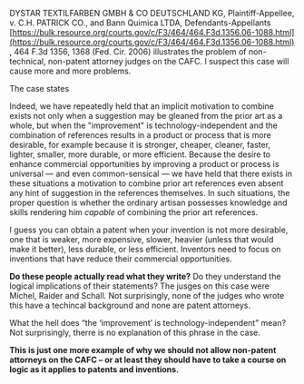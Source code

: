 DYSTAR TEXTILFARBEN GMBH & CO DEUTSCHLAND KG, Plaintiff-Appellee, v. C.H. PATRICK CO., and Bann Quimica LTDA, Defendants-Appellants [https://bulk.resource.org/courts.gov/c/F3/464/464.F3d.1356.06-1088.html](https://bulk.resource.org/courts.gov/c/F3/464/464.F3d.1356.06-1088.html) , 464 F.3d 1356, 1368 (Fed. Cir. 2006) illustrates the problem of non-technical, non-patent attorney judges on the CAFC. I suspect this case will cause more and more problems.

  

  

The case states

Indeed, we have repeatedly held that an implicit motivation to combine exists not only when a suggestion may be gleaned from the prior art as a whole, but when the "improvement" is technology-independent and the combination of references results in a product or process that is more desirable, for example because it is stronger, cheaper, cleaner, faster, lighter, smaller, more durable, or more efficient. Because the desire to enhance commercial opportunities by improving a product or process is universal — and even common-sensical — we have held that there exists in these situations a motivation to combine prior art references even absent any hint of suggestion in the references themselves. In such situations, the proper question is whether the ordinary artisan possesses knowledge and skills rendering him _capable_ of combining the prior art references.

  

I guess you can obtain a patent when your invention is not more desirable, one that is weaker, more expensive, slower, heavier (unless that would make it better), less durable, or less efficient. Inventors need to focus on inventions that have reduce their commercial opportunities.

  

**Do these people actually read what they write?** Do they understand the logical implications of their statements? The jusges on this case were Michel, Raider and Schall. Not surprisingly, none of the judges who wrote this have a techincal background and none are patent attorneys.

  

What the hell does “the ‘improvement’ is technology-independent” mean? Not surprisingly, therre is no explanation of this phrase in the case.

  

**This is just one more example of why we should not allow non-patent attorneys on the CAFC – or at least they should have to take a course on logic as it applies to patents and inventions.**